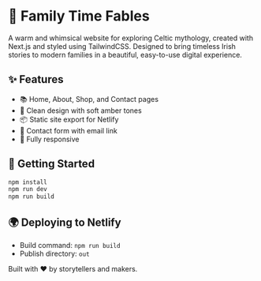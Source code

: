 # 🌿 Family Time Fables

A warm and whimsical website for exploring Celtic mythology, created with Next.js and styled using TailwindCSS. Designed to bring timeless Irish stories to modern families in a beautiful, easy-to-use digital experience.

## ✨ Features
- 📚 Home, About, Shop, and Contact pages
- 🎨 Clean design with soft amber tones
- 📦 Static site export for Netlify
- 💌 Contact form with email link
- 📱 Fully responsive

## 🚀 Getting Started

```bash
npm install
npm run dev
npm run build
```

## 🌍 Deploying to Netlify
- Build command: `npm run build`
- Publish directory: `out`

Built with ❤️ by storytellers and makers.
